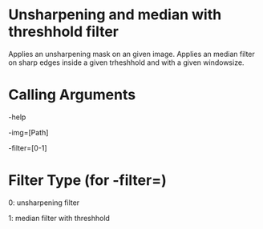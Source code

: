 Unsharpening and median with threshhold filter
==============================================

Applies an unsharpening mask on an given image.
Applies an median filter on sharp edges inside a given trheshhold and with a given windowsize.

Calling Arguments
=================
-help

-img=[Path]

-filter=[0-1]

Filter Type (for -filter=)
==========================
0: unsharpening filter

1: median filter with threshhold